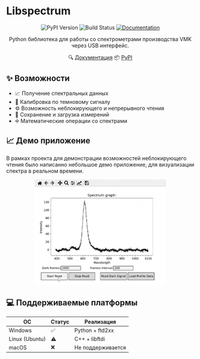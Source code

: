 # Libspectrum

<div align="center">

![PyPI Version](https://img.shields.io/pypi/v/libspectrum)
![Build Status](https://img.shields.io/github/actions/workflow/status/routybor/libspectrum/release.yml)
[![Documentation](https://img.shields.io/badge/docs-latest-blue.svg)](https://routybor.github.io/libspectrum/)

Python библиотека для работы со спектрометрами производства VMK через USB интерфейс.

🔍 [Документация](https://routybor.github.io/libspectrum/)
📦 [PyPI](https://pypi.org/project/libspectrum/)

</div>

## ✨ Возможности

- 📈 Получение спектральных данных
- 🎯 Калибровка по темновому сигналу
- ⚙️ Возможность неблокирующего и непрерывного чтения
- 💾 Сохранение и загрузка измерений
- ➗ Математические операции со спектрами

## 📈 Демо приложение

В рамках проекта для демонстрации возможностей неблокирующего чтения было написанно небольшое
демо приложение, для визуализации спектра в реальном времени.

<p align="center">
  <img width="70%" src="/docs/gui_short.gif" alt="Banner">
</p>

## 💻 Поддерживаемые платформы

| ОС | Статус | Реализация |
|----|--------|------------|
| Windows | ✅ | Python + ftd2xx |
| Linux (Ubuntu) | ⚠️ | C++ + libftdi |
| macOS | ❌ | Не поддерживается |
